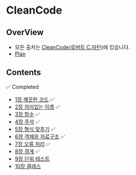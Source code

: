 # CleanCode

## OverView 

* 모든 출처는 [CleanCode(로버트 C.마틴)](https://g.co/kgs/XFk7eE)에 있습니다.
* [Plan](https://docs.google.com/document/d/1THTFv2ZGenMa85qOkv2vpVFy3YYG4DuiraUQQKjP2bQ/edit?usp=sharing)

## Contents

✅ Completed

* [1장 깨끗한 코드](https://github.com/pine939/CleanCode/wiki/1%EC%9E%A5-%EA%B9%A8%EB%81%97%ED%95%9C-%EC%BD%94%EB%93%9C) ✅ 
* [2장 의미있는 이름](https://github.com/pine939/CleanCode/wiki/2%EC%9E%A5-%EC%9D%98%EB%AF%B8%EC%9E%88%EB%8A%94-%EC%9D%B4%EB%A6%84) ✅ 
* [3장 함수](https://github.com/pine939/CleanCode/wiki/3%EC%9E%A5-%ED%95%A8%EC%88%98) ✅ 
* [4장 주석](https://github.com/pine939/CleanCode/wiki/4%EC%9E%A5-%EC%A3%BC%EC%84%9D) ✅
* [5장 형식 맞추기](https://github.com/pine939/CleanCode/wiki/5%EC%9E%A5-%ED%98%95%EC%8B%9D-%EB%A7%9E%EC%B6%94%EA%B8%B0) ✅
* [6장 객체와 자료구조](https://github.com/pine939/CleanCode/wiki/6%EC%9E%A5-%EA%B0%9D%EC%B2%B4%EC%99%80-%EC%9E%90%EB%A3%8C%EA%B5%AC%EC%A1%B0) ✅
* [7장 오류 처리](https://github.com/pine939/CleanCode/wiki/7%EC%9E%A5-%EC%98%A4%EB%A5%98-%EC%B2%98%EB%A6%AC) ✅
* [8장 경계](https://github.com/pine939/CleanCode/wiki/8%EC%9E%A5-%EA%B2%BD%EA%B3%84) ✅ 
* [9장 단위 테스트](https://github.com/pine939/CleanCode/wiki/9%EC%9E%A5-%EB%8B%A8%EC%9C%84-%ED%85%8C%EC%8A%A4%ED%8A%B8)
* [10장 클래스](https://github.com/pine939/CleanCode/wiki/10%EC%9E%A5-%ED%81%B4%EB%9E%98%EC%8A%A4)
